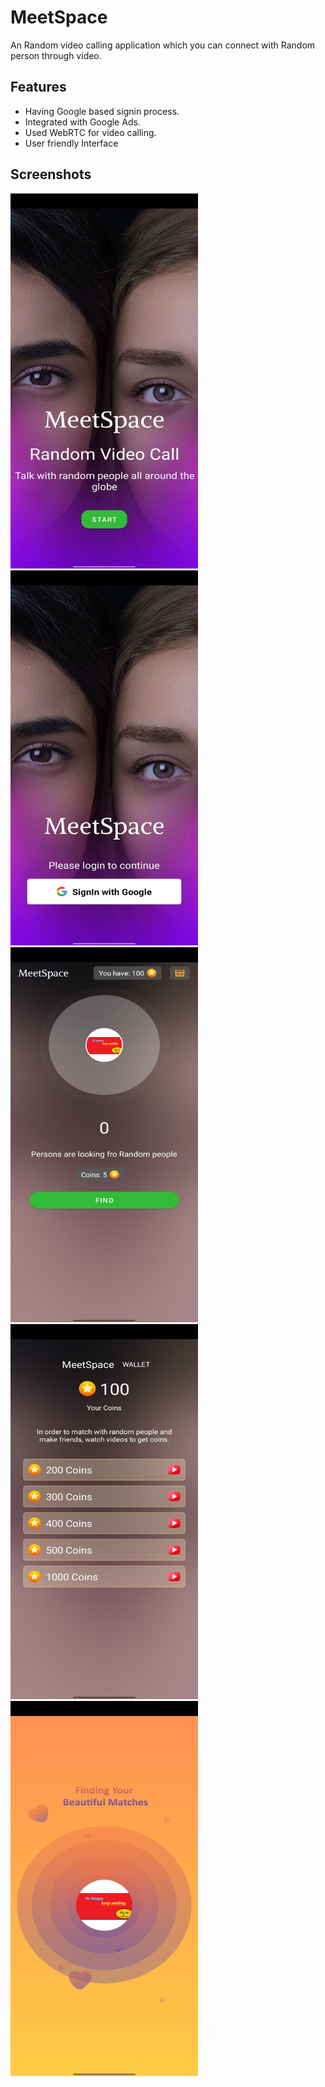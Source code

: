 
# MeetSpace

An Random video calling application which you can connect with Random person through video.

## Features

- Having Google based signin process.
- Integrated with Google Ads.
- Used WebRTC for video calling.
- User friendly Interface


## Screenshots



<img src = "https://github.com/Abhinav-Agarwal10/Meet-Space/blob/master/M1.jpg" width=300 height=600>

<img src = "https://github.com/Abhinav-Agarwal10/Meet-Space/blob/master/M2.jpg" width=300 height=600>

<img src = "https://github.com/Abhinav-Agarwal10/Meet-Space/blob/master/M3.jpg" width=300 height=600>

<img src = "https://github.com/Abhinav-Agarwal10/Meet-Space/blob/master/M4.jpg" width=300 height=600>

<img src = "https://github.com/Abhinav-Agarwal10/Meet-Space/blob/master/M5.jpg" width=300 height=600>
